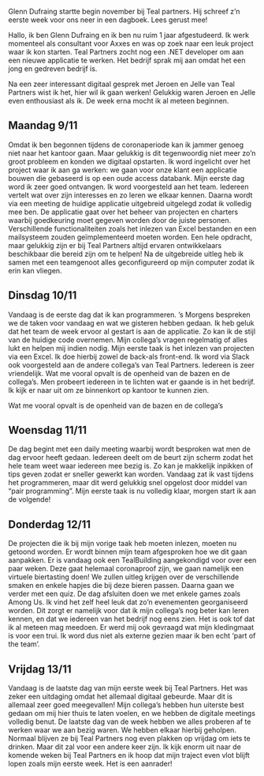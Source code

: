 <!-- title: De eerste week van Glenn bij Teal Partners: "Je nieuwe collega’s enkel digitaal ontmoeten is een uitdaging, maar na een week voel ik me al 'part of the team'"  -->
<!-- author: Glenn -->
<!-- date: 2020-12-15 -->

Glenn Dufraing startte begin november bij Teal partners. Hij schreef z’n eerste week voor ons neer in een dagboek. Lees gerust mee!

Hallo, ik ben Glenn Dufraing en ik ben nu ruim 1 jaar afgestudeerd. Ik werk momenteel als consultant voor Axxes en was op zoek naar een leuk project waar ik kon starten. Teal Partners zocht nog een .NET developer om aan een nieuwe applicatie te werken. Het bedrijf sprak mij aan omdat het een jong en gedreven bedrijf is.

Na een zeer interessant digitaal gesprek met Jeroen en Jelle van Teal Partners wist ik het, hier wil ik gaan werken! Gelukkig waren Jeroen en Jelle even enthousiast als ik. De week erna mocht ik al meteen beginnen.

## Maandag 9/11
Omdat ik ben begonnen tijdens de coronaperiode kan ik jammer genoeg niet naar het kantoor gaan. Maar gelukkig is dit tegenwoordig niet meer zo’n groot probleem en konden we digitaal opstarten. Ik word ingelicht over het project waar ik aan ga werken: we gaan voor onze klant een applicatie bouwen die gebaseerd is op een oude access databank. Mijn eerste dag word ik zeer goed ontvangen. Ik word voorgesteld aan het team. Iedereen vertelt wat over zijn interesses en zo leren we elkaar kennen. 
Daarna wordt via een meeting de huidige applicatie uitgebreid uitgelegd zodat ik volledig mee ben. De applicatie gaat over het beheer van projecten en charters waarbij goedkeuring moet gegeven worden door de juiste personen. Verschillende functionaliteiten zoals het inlezen van Excel bestanden en een mailsysteem zouden geïmplementeerd moeten worden. Een hele opdracht, maar gelukkig zijn er bij Teal Partners altijd ervaren ontwikkelaars beschikbaar die bereid zijn om te helpen!
Na de uitgebreide uitleg heb ik samen met een teamgenoot alles geconfigureerd op mijn computer zodat ik erin kan vliegen.

## Dinsdag 10/11
Vandaag is de eerste dag dat ik kan programmeren. ’s Morgens bespreken we de taken voor vandaag en wat we gisteren hebben gedaan. Ik heb geluk dat het team de week ervoor al gestart is aan de applicatie. Zo kan ik de stijl van de huidige code overnemen. 
Mijn collega’s vragen regelmatig of alles lukt en helpen mij indien nodig. Mijn eerste taak is het inlezen van projecten via een Excel. Ik doe hierbij zowel de back-als front-end. 
Ik word via Slack ook voorgesteld aan de andere collega’s van Teal Partners. Iedereen is zeer vriendelijk. Wat me vooral opvalt is de openheid van de bazen en de collega’s. Men probeert iedereen in te lichten wat er gaande is in het bedrijf. Ik kijk er naar uit om ze binnenkort op kantoor te kunnen zien.

<p class="blogpost__quote">
    Wat me vooral opvalt is de openheid van de bazen en de collega’s
</p>

## Woensdag 11/11
De dag begint met een daily meeting waarbij wordt besproken wat men de dag ervoor heeft gedaan. Iedereen deelt om de beurt zijn scherm zodat het hele team weet waar iedereen mee bezig is. Zo kan je makkelijk inpikken of tips geven zodat er sneller gewerkt kan worden. 
Vandaag zat ik vast tijdens het programmeren, maar dit werd gelukkig snel opgelost door middel van “pair programming”. Mijn eerste taak is nu volledig klaar, morgen start ik aan de volgende!

## Donderdag 12/11
De projecten die ik bij mijn vorige taak heb moeten inlezen, moeten nu getoond worden. Er wordt binnen mijn team afgesproken hoe we dit gaan aanpakken. 
Er is vandaag ook een TealBuilding aangekondigd voor over een paar weken. Deze gaat helemaal coronaproof zijn, we gaan namelijk een virtuele biertasting doen! We zullen uitleg krijgen over de verschillende smaken en enkele hapjes die bij deze bieren passen. Daarna gaan we verder met een quiz. De dag afsluiten doen we met enkele games zoals Among Us. Ik vind het zelf heel leuk dat zo’n evenementen georganiseerd worden. Dit zorgt er namelijk voor dat ik mijn collega’s nog beter kan leren kennen, en dat we iedereen van het bedrijf nog eens zien. Het is ook tof dat ik al meteen mag meedoen.
Er werd mij ook gevraagd wat mijn kledingmaat is voor een trui. Ik word dus niet als externe gezien maar ik ben echt ‘part of the team’. 

## Vrijdag 13/11
Vandaag is de laatste dag van mijn eerste week bij Teal Partners. Het was zeker een uitdaging omdat het allemaal digitaal gebeurde. Maar dit is allemaal zeer goed meegevallen! Mijn collega’s hebben hun uiterste best gedaan om mij hier thuis te laten voelen, en we hebben de digitale meetings volledig benut. 
De laatste dag van de week hebben we alles proberen af te werken waar we aan bezig waren. We hebben elkaar hierbij geholpen. Normaal blijven ze bij Teal Partners nog even plakken op vrijdag om iets te drinken. Maar dit zal voor een andere keer zijn.
Ik kijk enorm uit naar de komende weken bij Teal Partners en ik hoop dat mijn traject even vlot blijft lopen zoals mijn eerste week. Het is een aanrader!

